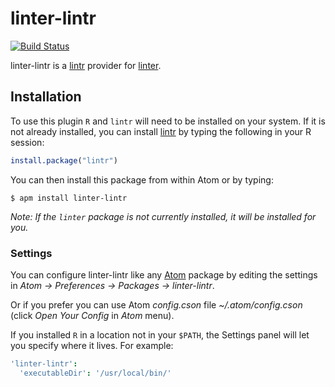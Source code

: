 # linter-lintr
[![Build Status](https://travis-ci.org/AtomLinter/linter-lintr.svg)](https://travis-ci.org/AtomLinter/linter-lintr)

linter-lintr is a [lintr][] provider for [linter](https://github.com/atom-community/linter).

## Installation
To use this plugin `R` and `lintr` will need to be installed on your
system. If it is not already installed, you can install
[lintr][] by typing the following in your R session:
```R
install.package("lintr")
```

You can then install this package from within Atom or by typing:
```ShellSession
$ apm install linter-lintr
```
_Note: If the `linter` package is not currently installed, it will be installed
for you._

### Settings
You can configure linter-lintr like any [Atom](https://atom.io/) package by
editing the settings in *Atom -> Preferences -> Packages -> linter-lintr*.

Or if you prefer you can use Atom *config.cson* file *~/.atom/config.cson*
(click *Open Your Config* in *Atom* menu).

If you installed `R` in a location not in your `$PATH`, the Settings panel
will let you specify where it lives. For example:

```cson
'linter-lintr':
  'executableDir': '/usr/local/bin/'
```
[lintr]: https://cran.r-project.org/web/packages/lintr/index.html
